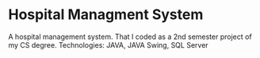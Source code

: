# Hospital Managment System
 A hospital management system. That I coded as a 2nd semester project of my CS degree. Technologies: JAVA, JAVA Swing, SQL Server
